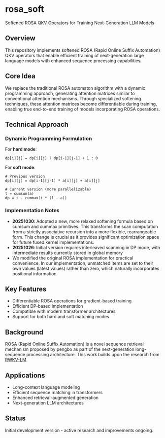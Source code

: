 # rosa_soft
Softened ROSA QKV Operators for Training Next-Generation LLM Models

## Overview
This repository implements softened ROSA (Rapid Online Suffix Automation) QKV operators that enable efficient training of next-generation large language models with enhanced sequence processing capabilities.

## Core Idea
We replace the traditional ROSA automaton algorithm with a dynamic programming approach, generating attention matrices similar to conventional attention mechanisms. Through specialized softening techniques, these attention matrices become differentiable during training, enabling true end-to-end training of models incorporating ROSA operations.

## Technical Approach

### Dynamic Programming Formulation

For **hard mode**:
```
dp[i][j] = dp[i][j] ? dp[i-1][j-1] + 1 : 0
```

For **soft mode**:
```
# Previous version
dp[i][j] = dp[i-1][j-1] * a[i][j] + a[i][j]

# Current version (more parallelizable)
t = cumsum(a)
dp = t - cummax(t * (1 - a))
```

### Implementation Notes
- **20251030**: Adopted a new, more relaxed softening formula based on cumsum and cummax primitives. This transforms the scan computation from a strictly associative recursion into a more flexible, rearrangeable form. This change is crucial as it provides significant optimization space for future fused kernel implementations.
- **20251026**: Initial version requires interleaved scanning in DP mode, with intermediate results currently stored in global memory
- We modified the original ROSA implementation for practical convenience. In our implementation, unmatched items are set to their own values (latest values) rather than zero, which naturally incorporates positional information

## Key Features
- Differentiable ROSA operations for gradient-based training
- Efficient DP-based implementation
- Compatible with modern transformer architectures
- Support for both hard and soft matching modes

## Background
ROSA (Rapid Online Suffix Automation) is a novel sequence retrieval mechanism proposed by pengbo as part of the next-generation long-sequence processing architecture. This work builds upon the research from [RWKV-LM](https://github.com/BlinkDL/RWKV-LM/tree/main/RWKV-v8).

## Applications
- Long-context language modeling
- Efficient sequence matching in transformers
- Enhanced retrieval-augmented generation
- Next-generation LLM architectures

## Status
Initial development version - active research and improvements ongoing.
